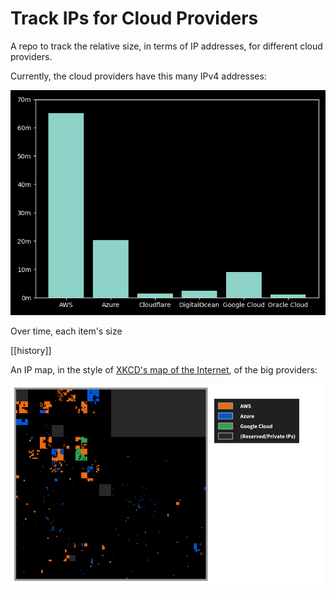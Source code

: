 # Track IPs for Cloud Providers

A repo to track the relative size, in terms of IP addresses, for different cloud providers.

Currently, the cloud providers have this many IPv4 addresses:

![Compared](images/main.png)

Over time, each item's size

[[history]]

An IP map, in the style of [XKCD's map of the Internet](https://xkcd.com/195/), of the big providers:

![map](images/map.png)
